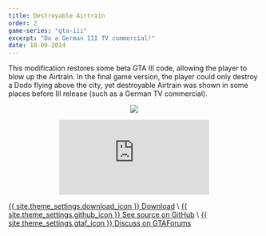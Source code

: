 ```yaml
---
title: Destroyable Airtrain
order: 2
game-series: "gta-iii"
excerpt: "Do a German III TV commercial!"
date: 18-09-2014
---
```

This modification restores some beta GTA III code, allowing the player to blow up the Airtrain.
In the final game version, the player could only destroy a Dodo flying above the city,
yet destroyable Airtrain was shown in some places before III release (such as a German TV commercial).

<p class="mod-screenshot" align="center">
<a href="https://i.imgur.com/k1Md88u.jpg"><img src="https://i.imgur.com/k1Md88ul.jpg"></a>
</p>

<div align="center" class="video-container">
<iframe src="https://www.youtube.com/embed/HH4-bRxioEo" frameborder="0" allowfullscreen></iframe>
</div>

<a href="https://www.gtagarage.com/mods/show.php?id=26526" class="button" role="button" target="_blank">{{ site.theme_settings.download_icon }} Download</a> \\
<a href="https://github.com/CookiePLMonster/Destroyable-Airtrain" class="button github" role="button" target="_blank">{{ site.theme_settings.github_icon }} See source on GitHub</a> \\
<a href="https://gtaforums.com/topic/738229-iiivcrel-destroyable-airtrain/" class="button forums" role="button">{{ site.theme_settings.gtaf_icon }} Discuss on GTAForums</a>